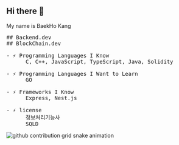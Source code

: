 ## Hi there 👋
My name is BaekHo Kang <br>
<pre>
## Backend.dev
## BlockChain.dev

- ⚡ Programming Languages I Know
      C, C++, JavaScript, TypeScript, Java, Solidity 
      
- ⚡ Programming Languages I Want to Learn
      GO
      
- ⚡ Frameworks I Know
      Express, Nest.js

- ⚡ license 
      정보처리기능사
      SQLD
</pre>

<picture>
  <source media="(prefers-color-scheme: dark)" srcset="https://kangbaek324.github.io/github-contribution-grid-snake-dark.svg">
  <source media="(prefers-color-scheme: light)" srcset="https://kangbaek324.github.io/github-contribution-grid-snake.svg">
  <img alt="github contribution grid snake animation" src="https://kangbaek324.github.io/github-contribution-grid-snake.svg">
</picture>
